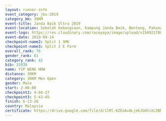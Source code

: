 ```yaml
---
layout: runner-info 
event_category: jbu-2019 
category_km: 30KM 
event-title: Janda Baik Ultra 2019 
event-location: Sekolah Kebangsaan, Kampung Janda Baik, Bentong, Pahang, Malaysia 
event-logo: https://res.cloudinary.com/raceyaya/image/upload/v1569217009/logo/janda-baik_vch1pc.jpg 
event-date: 2019-09-14 
checkpoint-name2: Split 1 SMK 
checkpoint-name3: Split 2 E Farm 
overall_rank: 76
gender_rank: 61
category_rank: 42
bib: 31038
name: YIP WENG HOW
distance: 30KM
category: 30KM Men Open
gender: Male
start: 2-00-00
checkpoint2: 4-04-37
checkpoint3: 5-43-45
finish: 6-13-26
country: Malaysia
certificate: https://drive.google.com/file/d/1lMl-KZEoAvALjekJGUhiXL5BN27uh9jt/view?usp=sharing
---
```

